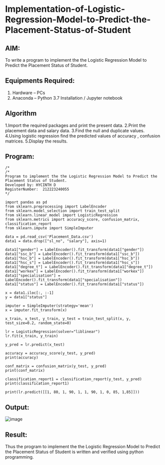 # Implementation-of-Logistic-Regression-Model-to-Predict-the-Placement-Status-of-Student

## AIM:
To write a program to implement the the Logistic Regression Model to Predict the Placement Status of Student.

## Equipments Required:
1. Hardware – PCs
2. Anaconda – Python 3.7 Installation / Jupyter notebook

## Algorithm
1.Import the required packages and print the present data.
2.Print the placement data and salary data.
3.Find the null and duplicate values.
4.Using logistic regression find the predicted values of accuracy , confusion matrices.
5.Display the results.
## Program:
```
/*
/*
Program to implement the the Logistic Regression Model to Predict the Placement Status of Student.
Developed by: HYCINTH D
RegisterNumber:  212223240055
*/

import pandas as pd
from sklearn.preprocessing import LabelEncoder
from sklearn.model_selection import train_test_split
from sklearn.linear_model import LogisticRegression
from sklearn.metrics import accuracy_score, confusion_matrix, classification_report
from sklearn.impute import SimpleImputer

data = pd.read_csv('Placement_Data.csv')
data1 = data.drop(["sl_no", "salary"], axis=1)

data1["gender"] = LabelEncoder().fit_transform(data1["gender"])
data1["ssc_b"] = LabelEncoder().fit_transform(data1["ssc_b"])
data1["hsc_b"] = LabelEncoder().fit_transform(data1["hsc_b"])
data1["hsc_s"] = LabelEncoder().fit_transform(data1["hsc_s"])
data1["degree_t"] = LabelEncoder().fit_transform(data1["degree_t"])
data1["workex"] = LabelEncoder().fit_transform(data1["workex"])
data1["specialisation"] = LabelEncoder().fit_transform(data1["specialisation"])
data1["status"] = LabelEncoder().fit_transform(data1["status"])

x = data1.iloc[:, :-1]
y = data1["status"]

imputer = SimpleImputer(strategy='mean')
x = imputer.fit_transform(x)

x_train, x_test, y_train, y_test = train_test_split(x, y, test_size=0.2, random_state=0)

lr = LogisticRegression(solver="liblinear")
lr.fit(x_train, y_train)

y_pred = lr.predict(x_test)

accuracy = accuracy_score(y_test, y_pred)
print(accuracy)

conf_matrix = confusion_matrix(y_test, y_pred)
print(conf_matrix)

classification_report1 = classification_report(y_test, y_pred)
print(classification_report1)

print(lr.predict([[1, 80, 1, 90, 1, 1, 90, 1, 0, 85, 1,85]]))
```

## Output:
![image](https://github.com/user-attachments/assets/2ec2a1d8-66f2-45c8-a88b-1b88ba8aa6f5)


## Result:
Thus the program to implement the the Logistic Regression Model to Predict the Placement Status of Student is written and verified using python programming.
